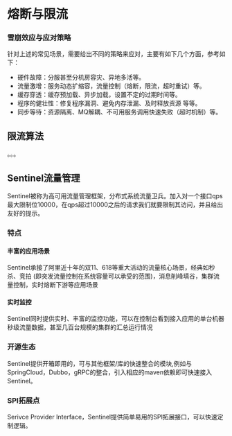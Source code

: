 # 熔断与限流

### 雪崩效应与应对策略

针对上述的常见场景，需要给出不同的策略来应对，主要有如下几个方面，参考如下：

- 硬件故障：分服甚至分机房容灾、异地多活等。
- 流量激增：服务动态扩缩容，流量控制（熔断，限流，超时重试）等。
- 缓存穿透：缓存预加载、异步加载，设置不定的过期时间等。
- 程序的健壮性：修复程序漏洞、避免内存泄漏、及时释放资源 等等。
- 同步等待：资源隔离、MQ解耦、不可用服务调用快速失败（超时机制）等。

## 限流算法

。。。

## Sentinel流量管理

Sentinel被称为高可用流量管理框架，分布式系统流量卫兵。加入对一个接口qps最大限制位10000，在qps超过10000之后的请求我们就要限制其访问，并且给出友好的提示。

### 特点

#### 丰富的应用场景

Sentinel承接了阿里近十年的双11、618等重大活动的流量核心场景，经典如秒杀、竞拍 (即突发流量控制在系统容量可以承受的范围)，消息削峰填谷，集群流量控制，实时熔断下游等应用场景

#### 实时监控

Sentinel同时提供实时、丰富的监控功能，可以在控制台看到接入应用的单台机器秒级流量数据，甚至几百台规模的集群的汇总运行情况 

### 开源生态

Sentinel提供开箱即用的，可与其他框架/库的快速整合的模块,例如与SpringCloud，Dubbo，gRPC的整合，引入相应的maven依赖即可快速接入Sentinel。

### SPI拓展点

Serivce Provider Interface，Sentinel提供简单易用的SPI拓展接口，可以快速定制逻辑。

